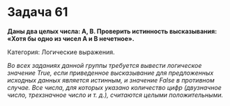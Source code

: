 # Задача 61

**Даны два целых числа: A, B. Проверить истинность высказывания: «Хотя бы одно из чисел A и B нечетное».**

Категория: Логические выражения.

*Во всех заданиях данной группы требуется вывести логическое значение True, если приведенное высказывание для предложенных исходных данных является истинным, и значение False в противном случае. Все числа, для которых указано количество цифр (двузначное число, трехзначное число и т. д.), считаются целыми положительными.*